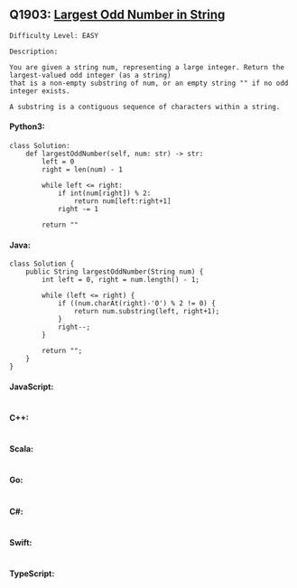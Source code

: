 ## Q1903: [Largest Odd Number in String](https://leetcode.com/problems/largest-odd-number-in-string/)

```
Difficulty Level: EASY
```

```
Description:

You are given a string num, representing a large integer. Return the largest-valued odd integer (as a string)
that is a non-empty substring of num, or an empty string "" if no odd integer exists.

A substring is a contiguous sequence of characters within a string.
```

#### Python3:

```
class Solution:
    def largestOddNumber(self, num: str) -> str:
        left = 0
        right = len(num) - 1

        while left <= right:
            if int(num[right]) % 2:
                return num[left:right+1]
            right -= 1

        return ""
```

#### Java:

```
class Solution {
    public String largestOddNumber(String num) {
        int left = 0, right = num.length() - 1;

        while (left <= right) {
            if ((num.charAt(right)-'0') % 2 != 0) {
                return num.substring(left, right+1);
            }
            right--;
        }
            
        return "";
    }
}
```

#### JavaScript:

```

```

#### C++:

```

```

#### Scala:

```

```

#### Go:

```

```

#### C#:

```

```

#### Swift:

```

```

#### TypeScript:

```

```